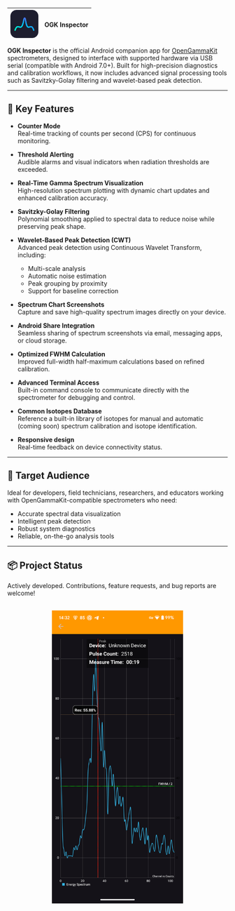 | <img src="app/src/main/res/raw/ogk_inspector.svg" alt="Icon" width="64" height="64"> | OGK Inspector |
|--------------------------------------------------------------------------------------|---------------|

**OGK Inspector** is the official Android companion app for [OpenGammaKit](https://github.com/vikulin/OpenGammaKit) spectrometers, designed to interface with supported hardware via USB serial (compatible with Android 7.0+). Built for high-precision diagnostics and calibration workflows, it now includes advanced signal processing tools such as Savitzky-Golay filtering and wavelet-based peak detection.

---

## 🔧 Key Features

- **Counter Mode**  
  Real-time tracking of counts per second (CPS) for continuous monitoring.

- **Threshold Alerting**  
  Audible alarms and visual indicators when radiation thresholds are exceeded.

- **Real-Time Gamma Spectrum Visualization**  
  High-resolution spectrum plotting with dynamic chart updates and enhanced calibration accuracy.

- **Savitzky-Golay Filtering**  
  Polynomial smoothing applied to spectral data to reduce noise while preserving peak shape.

- **Wavelet-Based Peak Detection (CWT)**  
  Advanced peak detection using Continuous Wavelet Transform, including:
  - Multi-scale analysis
  - Automatic noise estimation
  - Peak grouping by proximity
  - Support for baseline correction

- **Spectrum Chart Screenshots**  
  Capture and save high-quality spectrum images directly on your device.

- **Android Share Integration**  
  Seamless sharing of spectrum screenshots via email, messaging apps, or cloud storage.

- **Optimized FWHM Calculation**  
  Improved full-width half-maximum calculations based on refined calibration.

- **Advanced Terminal Access**  
  Built-in command console to communicate directly with the spectrometer for debugging and control.

- **Common Isotopes Database**  
  Reference a built-in library of isotopes for manual and automatic (coming soon) spectrum calibration and isotope identification.

- **Responsive design**  
  Real-time feedback on device connectivity status.

---

## 🎯 Target Audience

Ideal for developers, field technicians, researchers, and educators working with OpenGammaKit-compatible spectrometers who need:

- Accurate spectral data visualization  
- Intelligent peak detection  
- Robust system diagnostics  
- Reliable, on-the-go analysis tools

---

## 📦 Project Status

Actively developed. Contributions, feature requests, and bug reports are welcome!

<p align="center">
  <br>
  <img alt="OGK Inspector Spectrum screen view" title="OGK Inspector Spectrum screen view" width="300px" src="docs/spectrum.png">
</p>
